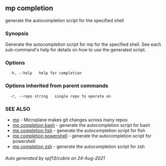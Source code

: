 ## mp completion

generate the autocompletion script for the specified shell

### Synopsis


Generate the autocompletion script for mp for the specified shell.
See each sub-command's help for details on how to use the generated script.


### Options

```
  -h, --help   help for completion
```

### Options inherited from parent commands

```
  -r, --repo string   single repo to operate on
```

### SEE ALSO

* [mp](mp.md)	 - Microplane makes git changes across many repos
* [mp completion bash](mp_completion_bash.md)	 - generate the autocompletion script for bash
* [mp completion fish](mp_completion_fish.md)	 - generate the autocompletion script for fish
* [mp completion powershell](mp_completion_powershell.md)	 - generate the autocompletion script for powershell
* [mp completion zsh](mp_completion_zsh.md)	 - generate the autocompletion script for zsh

###### Auto generated by spf13/cobra on 24-Aug-2021
